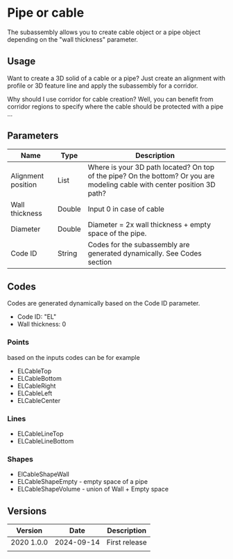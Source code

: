 # Pipe or cable

The subassembly allows you to create cable object or a pipe object depending on the "wall thickness" parameter.

## Usage

Want to create a 3D solid of a cable or a pipe? Just create an alignment with profile or 3D feature line and apply the subassembly for a corridor.

Why should I use corridor for cable creation? Well, you can benefit from corridor regions to specify where the cable should be protected with a pipe ...

## Parameters

| Name               | Type   | Description                                                                                                               |
| ------------------ | ------ | ------------------------------------------------------------------------------------------------------------------------- |
| Alignment position | List   | Where is your 3D path located? On top of the pipe? On the bottom? Or you are modeling cable with center position 3D path? |
| Wall thickness     | Double | Input 0 in case of cable                                                                                                  |
| Diameter           | Double | Diameter = 2x wall thickness + empty space of the pipe.                                                                   |
| Code ID            | String | Codes for the subassembly are generated dynamically. See Codes section                                                    |

## Codes

Codes are generated dynamically based on the Code ID parameter.

- Code ID: "EL"
- Wall thickness: 0

### Points

based on the inputs codes can be for example

- ELCableTop
- ELCableBottom
- ELCableRight
- ELCableLeft
- ELCableCenter

### Lines

- ELCableLineTop
- ELCableLineBottom

### Shapes

- ElCableShapeWall
- ELCableShapeEmpty - empty space of a pipe
- ELCableShapeVolume - union of Wall + Empty space

## Versions

| Version    | Date       | Description   |
| ---------- | ---------- | ------------- |
| 2020 1.0.0 | 2024-09-14 | First release |
|            |            |               |
